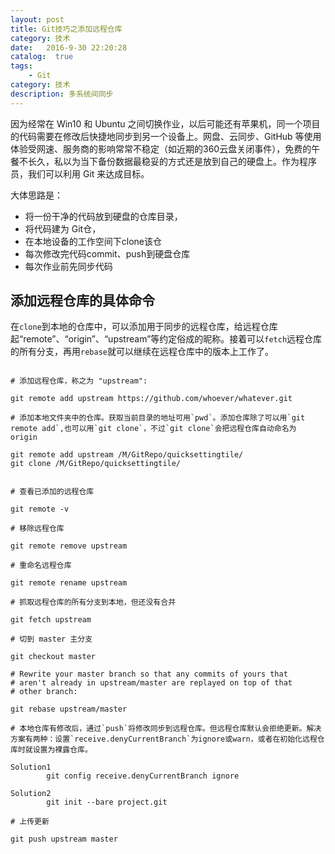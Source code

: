 ```yaml
---
layout: post
title: Git技巧之添加远程仓库
category: 技术
date:   2016-9-30 22:20:28
catalog:  true
tags:
    - Git
category: 技术
description: 多系统间同步
---
```





因为经常在 Win10 和 Ubuntu 之间切换作业，以后可能还有苹果机，同一个项目的代码需要在修改后快捷地同步到另一个设备上。网盘、云同步、GitHub 等使用体验受网速、服务商的影响常常不稳定（如近期的360云盘关闭事件），免费的午餐不长久，私以为当下备份数据最稳妥的方式还是放到自己的硬盘上。作为程序员，我们可以利用 Git 来达成目标。

大体思路是：

- 将一份干净的代码放到硬盘的仓库目录，
- 将代码建为 Git仓，
- 在本地设备的工作空间下clone该仓
- 每次修改完代码commit、push到硬盘仓库
- 每次作业前先同步代码

## 添加远程仓库的具体命令



在`clone`到本地的仓库中，可以添加用于同步的远程仓库，给远程仓库起“remote”、“origin”、“upstream”等约定俗成的昵称。接着可以`fetch`远程仓库的所有分支，再用`rebase`就可以继续在远程仓库中的版本上工作了。



```shell

# 添加远程仓库，称之为 "upstream":

git remote add upstream https://github.com/whoever/whatever.git

# 添加本地文件夹中的仓库。获取当前目录的地址可用`pwd`。添加仓库除了可以用`git remote add`,也可以用`git clone`，不过`git clone`会把远程仓库自动命名为 origin

git remote add upstream /M/GitRepo/quicksettingtile/  
git clone /M/GitRepo/quicksettingtile/


# 查看已添加的远程仓库

git remote -v
  
# 移除远程仓库

git remote remove upstream
  
# 重命名远程仓库

git remote rename upstream

# 抓取远程仓库的所有分支到本地，但还没有合并

git fetch upstream

# 切到 master 主分支

git checkout master

# Rewrite your master branch so that any commits of yours that
# aren't already in upstream/master are replayed on top of that
# other branch:

git rebase upstream/master
  
# 本地仓库有修改后，通过`push`将修改同步到远程仓库。但远程仓库默认会拒绝更新。解决方案有两种：设置`receive.denyCurrentBranch`为ignore或warn，或者在初始化远程仓库时就设置为裸露仓库。

Solution1
		git config receive.denyCurrentBranch ignore

Solution2
		git init --bare project.git
		
# 上传更新

git push upstream master
```

